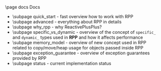 \page docs Docs

- \subpage quick_start - fast overview how to work with RPP
- \subpage advanced - everything about RPP in details
- \subpage why_rpp - why ReactivePlusPlus?
- \subpage specific_vs_dynamic - overview of the concept of `specific_` and `dynamic_` types used in **RPP** and how it affects performance
- \subpage memory_model - overview of new concept used in RPP related to copy/move/heap usage for objects passed inside RPP
- \subpage exception_guarantee - overview of exception guarantees provided by RPP
- \subpage status - current implementation status
